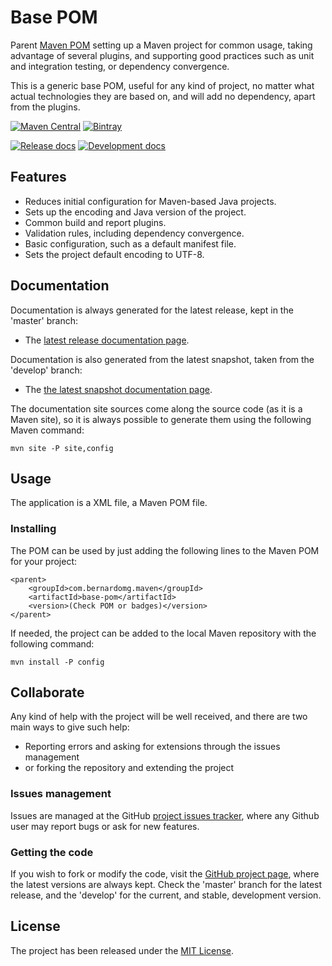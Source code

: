 # Base POM

Parent [Maven POM][maven-pom-intro] setting up a Maven project for common usage, taking advantage of several plugins, and supporting good practices such as unit and integration testing, or dependency convergence.

This is a generic base POM, useful for any kind of project, no matter what actual technologies they are based on, and will add no dependency, apart from the plugins.

[![Maven Central](https://img.shields.io/maven-central/v/com.bernardomg.maven/base-pom.svg)][maven-repo]
[![Bintray](https://api.bintray.com/packages/bernardo-mg/maven/base-pom/images/download.svg)][bintray-repo]

[![Release docs](https://img.shields.io/badge/docs-release-blue.svg)][site-release]
[![Development docs](https://img.shields.io/badge/docs-develop-blue.svg)][site-develop]

## Features

- Reduces initial configuration for Maven-based Java projects.
- Sets up the encoding and Java version of the project.
- Common build and report plugins.
- Validation rules, including dependency convergence.
- Basic configuration, such as a default manifest file.
- Sets the project default encoding to UTF-8.

## Documentation

Documentation is always generated for the latest release, kept in the 'master' branch:

- The [latest release documentation page][site-release].

Documentation is also generated from the latest snapshot, taken from the 'develop' branch:

- The [the latest snapshot documentation page][site-develop].

The documentation site sources come along the source code (as it is a Maven site), so it is always possible to generate them using the following Maven command:

```
mvn site -P site,config
```

## Usage

The application is a XML file, a Maven POM file.

### Installing

The POM can be used by just adding the following lines to the Maven POM for your project:

```
<parent>
    <groupId>com.bernardomg.maven</groupId>
    <artifactId>base-pom</artifactId>
    <version>(Check POM or badges)</version>
</parent>
```

If needed, the project can be added to the local Maven repository with the following command:

```
mvn install -P config
```

## Collaborate

Any kind of help with the project will be well received, and there are two main ways to give such help:

- Reporting errors and asking for extensions through the issues management
- or forking the repository and extending the project

### Issues management

Issues are managed at the GitHub [project issues tracker][issues], where any Github user may report bugs or ask for new features.

### Getting the code

If you wish to fork or modify the code, visit the [GitHub project page][scm], where the latest versions are always kept. Check the 'master' branch for the latest release, and the 'develop' for the current, and stable, development version.

## License

The project has been released under the [MIT License][license].

[maven-pom-intro]: https://maven.apache.org/guides/introduction/introduction-to-the-pom.html#Project_Inheritance

[bintray-repo]: https://bintray.com/bernardo-mg/maven/base-pom/view
[maven-repo]: http://mvnrepository.com/artifact/com.bernardomg.maven/base-pom
[issues]: https://github.com/Bernardo-MG/base-pom/issues
[license]: http://www.opensource.org/licenses/mit-license.php
[scm]: https://github.com/Bernardo-MG/base-pom
[site-develop]: http://docs.bernardomg.com/development/maven/base-pom
[site-release]: http://docs.bernardomg.com/maven/base-pom
